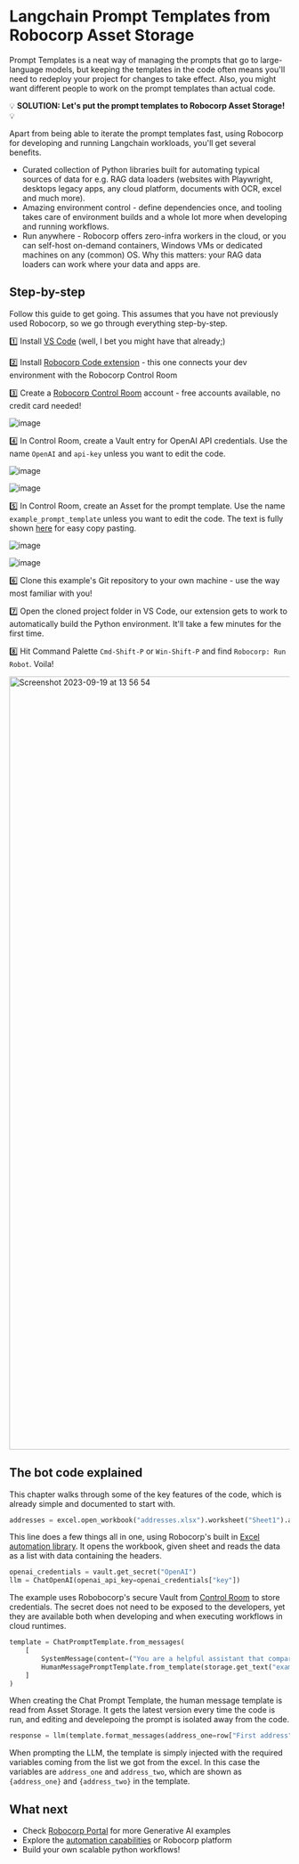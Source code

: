 # Langchain Prompt Templates from Robocorp Asset Storage

Prompt Templates is a neat way of managing the prompts that go to large-language models, but keeping the templates in the code often means you'll need to redeploy your project for changes to take effect. Also, you might want different people to work on the prompt templates than actual code.

💡 **SOLUTION: Let's put the prompt templates to Robocorp Asset Storage!** 💡

Apart from being able to iterate the prompt templates fast, using Robocorp for developing and running Langchain workloads, you'll get several benefits.

- Curated collection of Python libraries built for automating typical sources of data for e.g. RAG data loaders (websites with Playwright, desktops legacy apps, any cloud platform, documents with OCR, excel and much more).
- Amazing environment control - define dependencies once, and tooling takes care of environment builds and a whole lot more when developing and running workflows.
- Run anywhere - Robocorp offers zero-infra workers in the cloud, or you can self-host on-demand containers, Windows VMs or dedicated machines on any (common) OS. Why this matters: your RAG data loaders can work where your data and apps are.

## Step-by-step

Follow this guide to get going. This assumes that you have not previously used Robocorp, so we go through everything step-by-step.

1️⃣ Install [VS Code](https://code.visualstudio.com/) (well, I bet you might have that already;)

2️⃣ Install [Robocorp Code extension](https://marketplace.visualstudio.com/items?itemName=robocorp.robocorp-code) - this one connects your dev environment with the Robocorp Control Room

3️⃣ Create a [Robocorp Control Room](https://cloud.robocorp.com) account - free accounts available, no credit card needed!

![image](https://github.com/tonnitommi/example-prompt-template-assets/assets/40179958/4f810d28-ea55-41c0-a4f8-148475d8c954)

4️⃣ In Control Room, create a Vault entry for OpenAI API credentials. Use the name `OpenAI` and `api-key` unless you want to edit the code.

![image](https://github.com/tonnitommi/example-prompt-template-assets/assets/40179958/32ce1c03-ae0c-4840-9e79-9d98af054c03)

![image](https://github.com/tonnitommi/example-prompt-template-assets/assets/40179958/ee533d47-dbdf-4fd1-9d3a-3dc7b63b7a06)

5️⃣ In Control Room, create an Asset for the prompt template. Use the name `example_prompt_template` unless you want to edit the code. The text is fully shown [here](prompt_template.txt) for easy copy pasting.

![image](https://github.com/tonnitommi/example-prompt-template-assets/assets/40179958/a174f7ac-db32-4b78-9dbe-6132f1c420fd)

![image](https://github.com/tonnitommi/example-prompt-template-assets/assets/40179958/73804534-306e-4383-a1d6-525fb240c04e)

6️⃣ Clone this example's Git repository to your own machine - use the way most familiar with you!

7️⃣ Open the cloned project folder in VS Code, our extension gets to work to automatically build the Python environment. It'll take a few minutes for the first time.

8️⃣ Hit Command Palette `Cmd-Shift-P` or `Win-Shift-P` and find `Robocorp: Run Robot`. Voila!

<img width="1389" alt="Screenshot 2023-09-19 at 13 56 54" src="https://github.com/tonnitommi/example-prompt-template-assets/assets/40179958/185caa66-885e-4d3d-a956-bd1c154683ae">

## The bot code explained

This chapter walks through some of the key features of the code, which is already simple and documented to start with.

```python
addresses = excel.open_workbook("addresses.xlsx").worksheet("Sheet1").as_list(header=True)
```

This line does a few things all in one, using Robocorp's built in [Excel automation library](https://github.com/robocorp/robo/tree/master/excel). It opens the workbook, given sheet and reads the data as a list with data containing the headers.

```python
openai_credentials = vault.get_secret("OpenAI")
llm = ChatOpenAI(openai_api_key=openai_credentials["key"])
```

The example uses Robobocorp's secure Vault from [Control Room](https://cloud.robocorp.com) to store credentials. The secret does not need to be exposed to the developers, yet they are available both when developing and when executing workflows in cloud runtimes.

```python
template = ChatPromptTemplate.from_messages(
    [
        SystemMessage(content=("You are a helpful assistant that compares addresses for the user.")),
        HumanMessagePromptTemplate.from_template(storage.get_text("example_prompt_template")),
    ]
)
```

When creating the Chat Prompt Template, the human message template is read from Asset Storage. It gets the latest version every time the code is run, and editing and develepoing the prompt is isolated away from the code.

```python
response = llm(template.format_messages(address_one=row["First address"], address_two=row["Second address"]))
```

When prompting the LLM, the template is simply injected with the required variables coming from the list we got from the excel. In this case the variables are `address_one` and `address_two`, which are shown as `{address_one}` and `{address_two}` in the template.

## What next

- Check [Robocorp Portal](https://robocorp.com/portal/collection/data-and-ai) for more Generative AI examples
- Explore the [automation capabilities](https://robocorp.com/docs/libraries) or Robocorp platform
- Build your own scalable python workflows!
